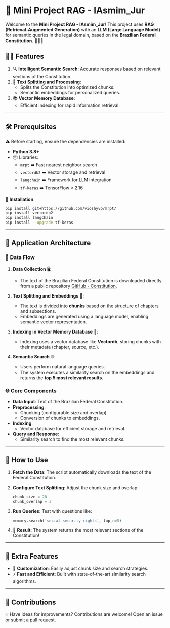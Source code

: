 # 🚀 Mini Project RAG - IAsmim_Jur

Welcome to the **Mini Project RAG - IAsmim_Jur**! This project uses **RAG (Retrieval-Augmented Generation)** with an **LLM (Large Language Model)** for semantic queries in the legal domain, based on the **Brazilian Federal Constitution**. 🧑‍⚖️📜

## 🧙‍♀️ Features

1. 🔍 **Intelligent Semantic Search**: Accurate responses based on relevant sections of the Constitution.
2. 🧹 **Text Splitting and Processing**:
   - Splits the Constitution into optimized chunks.
   - Semantic embeddings for personalized queries.
3. 📚 **Vector Memory Database**:
   - Efficient indexing for rapid information retrieval.

---

## 🛠️ Prerequisites

⚠️ Before starting, ensure the dependencies are installed:

- **Python 3.8+**
- 📦 Libraries:
  - `mrpt` ➡️ Fast nearest neighbor search
  - `vectordb2` ➡️ Vector storage and retrieval
  - `langchain` ➡️ Framework for LLM integration
  - `tf-keras` ➡️ TensorFlow < 2.16

🔧 **Installation**:
```bash
pip install git+https://github.com/vioshyvo/mrpt/
pip install vectordb2
pip install langchain
pip install --upgrade tf-keras
```

---

## 🏰 Application Architecture

### 🔢 **Data Flow**

1. **Data Collection** 🖥️:
   - The text of the Brazilian Federal Constitution is downloaded directly from a public repository [GitHub - Constitution](https://github.com/abjur/constituicao).

2. **Text Splitting and Embeddings** 🔨:
   - The text is divided into **chunks** based on the structure of chapters and subsections.
   - Embeddings are generated using a language model, enabling semantic vector representation.

3. **Indexing in Vector Memory Database** 📂:
   - Indexing uses a vector database like **Vectordb**, storing chunks with their metadata (chapter, source, etc.).

4. **Semantic Search** 🌐:
   - Users perform natural language queries.
   - The system executes a similarity search on the embeddings and returns the **top 5 most relevant results**.

### 🌐 **Core Components**

- **Data Input**: Text of the Brazilian Federal Constitution.
- **Preprocessing**:
  - Chunking (configurable size and overlap).
  - Conversion of chunks to embeddings.
- **Indexing**:
  - Vector database for efficient storage and retrieval.
- **Query and Response**:
  - Similarity search to find the most relevant chunks.

---

## 🔗 How to Use

1. **Fetch the Data**:
   The script automatically downloads the text of the Federal Constitution.

2. **Configure Text Splitting**:
   Adjust the chunk size and overlap:
   ```python
   chunk_size = 20
   chunk_overlap = 3
   ```

3. **Run Queries**:
   Test with questions like:
   ```python
   memory.search('social security rights', top_n=5)
   ```

4. 🔧 **Result**:
   The system returns the most relevant sections of the Constitution!

---

## 🎉 Extra Features

- 🔄 **Customization**: Easily adjust chunk size and search strategies.
- ⚡ **Fast and Efficient**: Built with state-of-the-art similarity search algorithms.

---

## 🤝 Contributions

💡 Have ideas for improvements? Contributions are welcome! Open an issue or submit a pull request.
